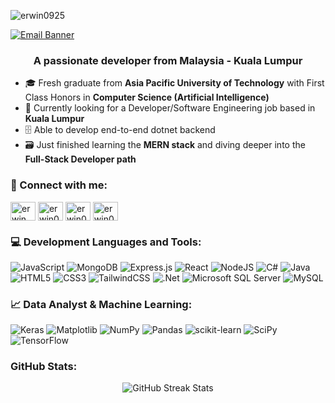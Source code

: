 <p align="left"> <img src="https://komarev.com/ghpvc/?username=erwin0925&label=Profile%20views&color=0e75b6&style=flat" alt="erwin0925" /> </p>

<a href="mailto:erwin925.07@gmail.com"> 
  <img src="https://github.com/user-attachments/assets/210a9d13-20be-4f4b-8351-6c449c295aae" alt="Email Banner" />
</a>

<h3 align="center">A passionate developer from Malaysia - Kuala Lumpur </h3>

- 🎓 Fresh graduate from <b>Asia Pacific University of Technology</b> with First Class Honors in <b>Computer Science (Artificial Intelligence)</b>
- 🌟 Currently looking for a Developer/Software Engineering job based in <b>Kuala Lumpur</b>
- 🗄️ Able to develop end-to-end dotnet backend</b>
- 🗃️ Just finished learning the <b>MERN stack</b> and diving deeper into the <b>Full-Stack Developer path</b>

<h3 align="left">🧷 Connect with me:</h3>
<p align="left">
 <a href="https://www.linkedin.com/in/erwin-ko-zhi-shuen" target="_blank"><img align="center" src="https://raw.githubusercontent.com/rahuldkjain/github-profile-readme-generator/master/src/images/icons/Social/linked-in-alt.svg" alt="erwin ko zhi shuen" height="30" width="40" /></a>
  <a href="https://stackoverflow.com/users/28005290/erwin0925" target="blank"><img align="center" src="https://raw.githubusercontent.com/rahuldkjain/github-profile-readme-generator/master/src/images/icons/Social/stack-overflow.svg" alt="erwin0925" height="30" width="40" /></a>
  <a href="https://kaggle.com/erwin0925" target="blank"><img align="center" src="https://raw.githubusercontent.com/rahuldkjain/github-profile-readme-generator/master/src/images/icons/Social/kaggle.svg" alt="erwin0925" height="30" width="40" /></a>
  <a href="https://www.leetcode.com/erwin0925" target="blank"><img align="center" src="https://raw.githubusercontent.com/rahuldkjain/github-profile-readme-generator/master/src/images/icons/Social/leet-code.svg" alt="erwin0925" height="30" width="40" /></a>
</p>

<h3 align="left">💻 Development Languages and Tools:</h3>
<p align="left">
  <img src="https://img.shields.io/badge/javascript-%23323330.svg?style=for-the-badge&logo=javascript&logoColor=%23F7DF1E" alt="JavaScript">
  <img src="https://img.shields.io/badge/MongoDB-%234ea94b.svg?style=for-the-badge&logo=mongodb&logoColor=white" alt="MongoDB">
  <img src="https://img.shields.io/badge/express.js-%23404d59.svg?style=for-the-badge&logo=express&logoColor=%2361DAFB" alt="Express.js">
  <img src="https://img.shields.io/badge/react-%2320232a.svg?style=for-the-badge&logo=react&logoColor=%2361DAFB" alt="React">
  <img src="https://img.shields.io/badge/node.js-6DA55F?style=for-the-badge&logo=node.js&logoColor=white" alt="NodeJS">
  <img src="https://img.shields.io/badge/c%23-%23239120.svg?style=for-the-badge&logo=csharp&logoColor=white" alt="C#">
  <img src="https://img.shields.io/badge/java-%23ED8B00.svg?style=for-the-badge&logo=openjdk&logoColor=white" alt="Java">
  <img src="https://img.shields.io/badge/html5-%23E34F26.svg?style=for-the-badge&logo=html5&logoColor=white" alt="HTML5">
  <img src="https://img.shields.io/badge/css3-%231572B6.svg?style=for-the-badge&logo=css3&logoColor=white" alt="CSS3">
  <img src="https://img.shields.io/badge/tailwindcss-%2338B2AC.svg?style=for-the-badge&logo=tailwind-css&logoColor=white" alt="TailwindCSS">
  <img src="https://img.shields.io/badge/.NET-5C2D91?style=for-the-badge&logo=.net&logoColor=white" alt=".Net">
  <img src="https://img.shields.io/badge/Microsoft%20SQL%20Server-CC2927?style=for-the-badge&logo=microsoft%20sql%20server&logoColor=white" alt="Microsoft SQL Server">
  <img src="https://img.shields.io/badge/mysql-4479A1.svg?style=for-the-badge&logo=mysql&logoColor=white" alt="MySQL">
</p>


<h3>📈 Data Analyst & Machine Learning:</h3>
<p align="left">
  <img src="https://img.shields.io/badge/Keras-%23D00000.svg?style=for-the-badge&logo=Keras&logoColor=white" alt="Keras" />
  <img src="https://img.shields.io/badge/Matplotlib-%23ffffff.svg?style=for-the-badge&logo=Matplotlib&logoColor=black" alt="Matplotlib" />
  <img src="https://img.shields.io/badge/numpy-%23013243.svg?style=for-the-badge&logo=numpy&logoColor=white" alt="NumPy" />
  <img src="https://img.shields.io/badge/pandas-%23150458.svg?style=for-the-badge&logo=pandas&logoColor=white" alt="Pandas" />
  <img src="https://img.shields.io/badge/scikit--learn-%23F7931E.svg?style=for-the-badge&logo=scikit-learn&logoColor=white" alt="scikit-learn" />
  <img src="https://img.shields.io/badge/SciPy-%230C55A5.svg?style=for-the-badge&logo=scipy&logoColor=%white" alt="SciPy" />
  <img src="https://img.shields.io/badge/TensorFlow-%23FF6F00.svg?style=for-the-badge&logo=TensorFlow&logoColor=white" alt="TensorFlow" />
</p>


<h3 align="left">GitHub Stats:</h3>
<p align="center">
  <img src="https://github-readme-streak-stats.herokuapp.com/?user=Erwin0925&theme=dark&hide_border=true" alt="GitHub Streak Stats">
<!--   <img src="https://github-readme-stats.vercel.app/api/top-langs/?username=Erwin0925&layout=compact&theme=dark" alt="Top Languages"/> -->
</p>
